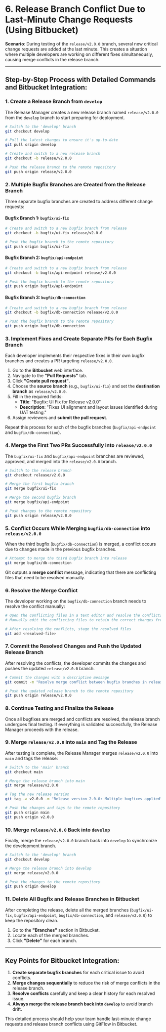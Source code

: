 
# 6. Release Branch Conflict Due to Last-Minute Change Requests (Using Bitbucket)

**Scenario**: During testing of the `release/v2.0.0` branch, several new critical change requests are added at the last minute. This creates a situation where multiple developers are working on different fixes simultaneously, causing merge conflicts in the release branch.

---

## Step-by-Step Process with Detailed Commands and Bitbucket Integration:

### 1. Create a Release Branch from `develop`
The Release Manager creates a new release branch named `release/v2.0.0` from the `develop` branch to start preparing for deployment.

```bash
# Switch to the 'develop' branch
git checkout develop

# Pull the latest changes to ensure it's up-to-date
git pull origin develop

# Create and switch to a new release branch
git checkout -b release/v2.0.0

# Push the release branch to the remote repository
git push origin release/v2.0.0
```

### 2. Multiple Bugfix Branches are Created from the Release Branch
Three separate bugfix branches are created to address different change requests:

#### Bugfix Branch 1: `bugfix/ui-fix`
```bash
# Create and switch to a new bugfix branch from release
git checkout -b bugfix/ui-fix release/v2.0.0

# Push the bugfix branch to the remote repository
git push origin bugfix/ui-fix
```

#### Bugfix Branch 2: `bugfix/api-endpoint`
```bash
# Create and switch to a new bugfix branch from release
git checkout -b bugfix/api-endpoint release/v2.0.0

# Push the bugfix branch to the remote repository
git push origin bugfix/api-endpoint
```

#### Bugfix Branch 3: `bugfix/db-connection`
```bash
# Create and switch to a new bugfix branch from release
git checkout -b bugfix/db-connection release/v2.0.0

# Push the bugfix branch to the remote repository
git push origin bugfix/db-connection
```

### 3. Implement Fixes and Create Separate PRs for Each Bugfix Branch
Each developer implements their respective fixes in their own bugfix branches and creates a PR targeting `release/v2.0.0`.

1. Go to the **Bitbucket** web interface.
2. Navigate to the **"Pull Requests"** tab.
3. Click **"Create pull request"**.
4. Choose the **source branch** (e.g., `bugfix/ui-fix`) and set the **destination branch** as `release/v2.0.0`.
5. Fill in the required fields:
   - **Title**: "Bugfix: UI Fix for Release v2.0.0"
   - **Description**: "Fixes UI alignment and layout issues identified during UAT testing."
6. Assign reviewers and **submit the pull request**.

Repeat this process for each of the bugfix branches (`bugfix/api-endpoint` and `bugfix/db-connection`).

### 4. Merge the First Two PRs Successfully into `release/v2.0.0`
The `bugfix/ui-fix` and `bugfix/api-endpoint` branches are reviewed, approved, and merged into the `release/v2.0.0` branch.

```bash
# Switch to the release branch
git checkout release/v2.0.0

# Merge the first bugfix branch
git merge bugfix/ui-fix

# Merge the second bugfix branch
git merge bugfix/api-endpoint

# Push changes to the remote repository
git push origin release/v2.0.0
```

### 5. Conflict Occurs While Merging `bugfix/db-connection` into `release/v2.0.0`
When the third bugfix (`bugfix/db-connection`) is merged, a conflict occurs due to changes made in the previous bugfix branches.

```bash
# Attempt to merge the third bugfix branch into release
git merge bugfix/db-connection
```

Git outputs a **merge conflict** message, indicating that there are conflicting files that need to be resolved manually.

### 6. Resolve the Merge Conflict
The developer working on the `bugfix/db-connection` branch needs to resolve the conflict manually:

```bash
# Open the conflicting files in a text editor and resolve the conflicts
# Manually edit the conflicting files to retain the correct changes from both branches

# After resolving the conflicts, stage the resolved files
git add <resolved-file>
```

### 7. Commit the Resolved Changes and Push the Updated Release Branch
After resolving the conflicts, the developer commits the changes and pushes the updated `release/v2.0.0` branch.

```bash
# Commit the changes with a descriptive message
git commit -m "Resolve merge conflict between bugfix branches in release/v2.0.0"

# Push the updated release branch to the remote repository
git push origin release/v2.0.0
```

### 8. Continue Testing and Finalize the Release
Once all bugfixes are merged and conflicts are resolved, the release branch undergoes final testing. If everything is validated successfully, the Release Manager proceeds with the release.

### 9. Merge `release/v2.0.0` into `main` and Tag the Release
After testing is complete, the Release Manager merges `release/v2.0.0` into `main` and tags the release:

```bash
# Switch to the 'main' branch
git checkout main

# Merge the release branch into main
git merge release/v2.0.0

# Tag the new release version
git tag -a v2.0.0 -m "Release version 2.0.0: Multiple bugfixes applied"

# Push the changes and tags to the remote repository
git push origin main
git push origin v2.0.0
```

### 10. Merge `release/v2.0.0` Back into `develop`
Finally, merge the `release/v2.0.0` branch back into `develop` to synchronize the development branch.

```bash
# Switch to the 'develop' branch
git checkout develop

# Merge the release branch into develop
git merge release/v2.0.0

# Push the changes to the remote repository
git push origin develop
```

### 11. Delete All Bugfix and Release Branches in Bitbucket
After completing the release, delete all the merged branches (`bugfix/ui-fix`, `bugfix/api-endpoint`, `bugfix/db-connection`, and `release/v2.0.0`) to keep the repository clean.

1. Go to the **"Branches"** section in Bitbucket.
2. Locate each of the merged branches.
3. Click **"Delete"** for each branch.

---

## Key Points for Bitbucket Integration:
1. **Create separate bugfix branches** for each critical issue to avoid conflicts.
2. **Merge changes sequentially** to reduce the risk of merge conflicts in the release branch.
3. **Resolve conflicts** carefully and keep a clear history for each resolved issue.
4. **Always merge the release branch back into `develop`** to avoid branch drift.

This detailed process should help your team handle last-minute change requests and release branch conflicts using GitFlow in Bitbucket.
